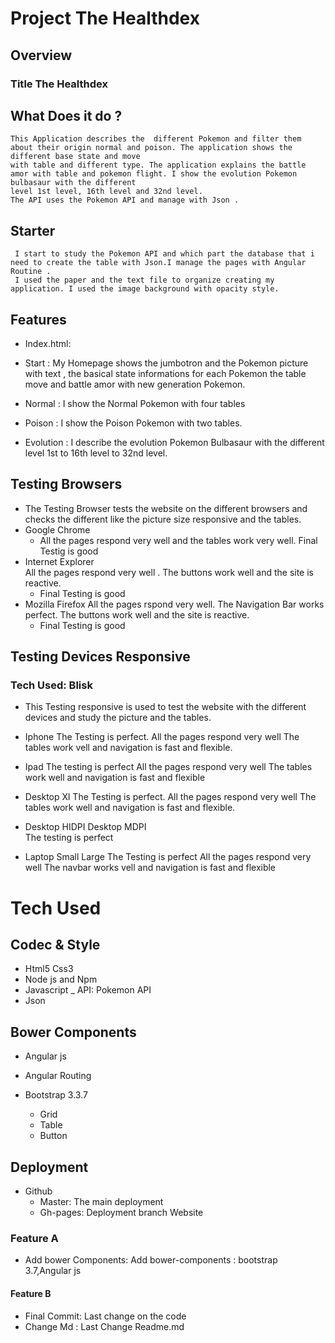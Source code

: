 # Project The Healthdex
## Overview
### Title The Healthdex
## What Does it do ?
    This Application describes the  different Pokemon and filter them about their origin normal and poison. The application shows the different base state and move 
    with table and different type. The application explains the battle amor with table and pokemon flight. I show the evolution Pokemon bulbasaur with the different 
    level 1st level, 16th level and 32nd level.
    The API uses the Pokemon API and manage with Json .

## Starter
     I start to study the Pokemon API and which part the database that i need to create the table with Json.I manage the pages with Angular Routine .
     I used the paper and the text file to organize creating my application. I used the image background with opacity style.        
## Features
- Index.html:
- Start : My Homepage shows the jumbotron and the Pokemon picture with text , the basical  state informations for each Pokemon 
               the table move and battle amor with new generation  Pokemon.
              
- Normal :  I show the  Normal Pokemon with four tables 
- Poison :  I show the Poison Pokemon with two tables.            
- Evolution : I describe the evolution Pokemon Bulbasaur with the different level 1st to 16th level to 32nd level.
                                                      
## Testing Browsers
- The Testing Browser tests  the website on the different browsers and
    checks the different like the picture size  responsive and the tables.
- Google Chrome
   - All the pages respond very well and the tables work very well.
     Final  Testig is good
- Internet Explorer       
     All the pages respond very well . 
    The buttons work well and the site is reactive.
    - Final Testing is good
- Mozilla Firefox
     All the pages rspond very well.
     The Navigation Bar works perfect.
    The buttons work well and the site is reactive.
    - Final Testing is good
## Testing Devices Responsive

### Tech Used: Blisk 
   - This Testing responsive is used to test the website with
      the different devices and study the picture and the 
      tables. 
   - Iphone 
       The Testing is perfect.
       All the pages respond very well
       The tables work vell and navigation is fast and flexible.
   - Ipad
        The testing is perfect
        All the pages respond very well
       The tables work well and navigation is fast and flexible
   - Desktop Xl
       The Testing is perfect.
       All the pages respond very well
       The  tables work well and navigation is fast and flexible.
       
   - Desktop HIDPI Desktop MDPI   
       The testing is perfect

   - Laptop Small  Large
       The Testing is perfect
       All the pages respond very well
       The navbar works vell and navigation is fast and flexible
       
         
# Tech Used
## Codec & Style
- Html5 Css3
- Node js and Npm
- Javascript
_ API: Pokemon API
- Json
## Bower Components
  - Angular js
  - Angular Routing 
  
  - Bootstrap 3.3.7
      - Grid
      - Table
      - Button
  
## Deployment
 - Github
     - Master: The main deployment
     - Gh-pages: Deployment branch Website
  ### Feature A
  - Add bower Components: Add bower-components : bootstrap 3.7,Angular js 
  
  #### Feature B
  - Final Commit: Last change on the code 
  - Change Md : Last Change Readme.md      